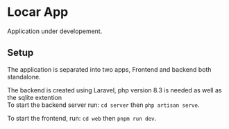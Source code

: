 # Locar App

Application under developement.<br/>

## Setup

The application is separated into two apps, Frontend and backend both standalone.<br/>

The backend is created using Laravel, php version 8.3 is needed as well as the sqlite extention<br/>
To start the backend server run: `cd server` then `php artisan serve`.<br/>

To start the frontend, run: `cd web` then `pnpm run dev`.<br/>
